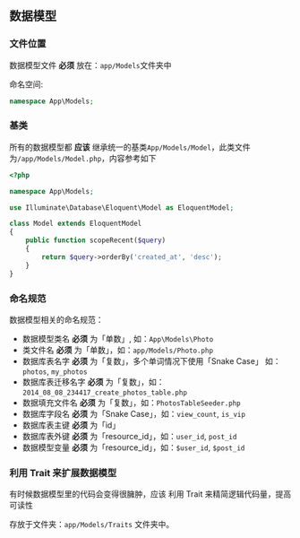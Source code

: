 ## 数据模型

### 文件位置

数据模型文件 **必须** 放在：`app/Models`文件夹中

命名空间:

``` php
namespace App\Models;
```

### 基类

所有的数据模型都 **应该** 继承统一的基类`App/Models/Model`，此类文件为`/app/Models/Model.php`，内容参考如下

``` php
<?php

namespace App\Models;

use Illuminate\Database\Eloquent\Model as EloquentModel;

class Model extends EloquentModel
{
    public function scopeRecent($query)
    {
        return $query->orderBy('created_at', 'desc');
    }
}
```

### 命名规范

数据模型相关的命名规范：

- 数据模型类名 **必须** 为「单数」, 如：`App\Models\Photo`
- 类文件名 **必须** 为「单数」，如：`app/Models/Photo.php`
- 数据库表名字 **必须** 为「复数」，多个单词情况下使用「Snake Case」 如：`photos`, `my_photos`
- 数据库表迁移名字 **必须** 为「复数」，如：`2014_08_08_234417_create_photos_table.php`
- 数据填充文件名 **必须** 为「复数」，如：`PhotosTableSeeder.php`
- 数据库字段名 **必须** 为「Snake Case」，如：`view_count`, `is_vip`
- 数据库表主键 **必须** 为「id」
- 数据库表外键 **必须** 为「resource_id」，如：`user_id`, `post_id`
- 数据模型变量 **必须** 为「resource_id」，如：`$user_id`, `$post_id`

### 利用 Trait 来扩展数据模型

有时候数据模型里的代码会变得很臃肿，应该 利用 Trait 来精简逻辑代码量，提高可读性

存放于文件夹：`app/Models/Traits` 文件夹中。
